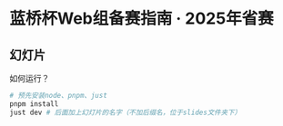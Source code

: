 # 蓝桥杯Web组备赛指南 · 2025年省赛

## 幻灯片

如何运行？

```bash
# 预先安装node、pnpm、just
pnpm install
just dev # 后面加上幻灯片的名字（不加后缀名，位于slides文件夹下）
```